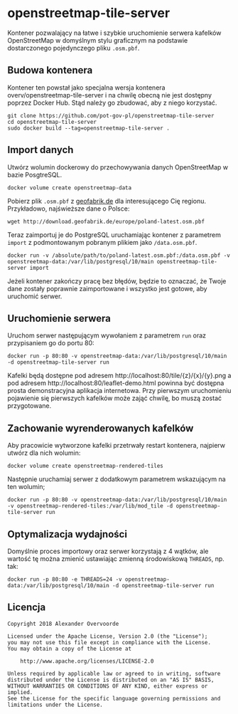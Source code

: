 # openstreetmap-tile-server

Kontener pozwalający na łatwe i szybkie uruchomienie serwera kafelków OpenStreetMap w domyślnym stylu graficznym na podstawie dostarczonego pojedynczego pliku `.osm.pbf`.

## Budowa kontenera

Kontener ten powstał jako specjalna wersja kontenera overv/openstreetmap-tile-server i na chwilę obecną nie jest dostępny poprzez Docker Hub. Stąd należy go zbudować, aby z niego korzystać.

    git clone https://github.com/pot-gov-pl/openstreetmap-tile-server
    cd openstreetmap-tile-server
    sudo docker build --tag=openstreetmap-tile-server .

## Import danych

Utwórz wolumin dockerowy do przechowywania danych OpenStreetMap w bazie PosgtreSQL.

    docker volume create openstreetmap-data

Pobierz plik `.osm.pbf` z [geofabrik.de](https://www.geofabrik.de/) dla interesującego Cię regionu. Przykładowo, najświeższe dane o Polsce:

    wget http://download.geofabrik.de/europe/poland-latest.osm.pbf

Teraz zaimportuj je do PostgreSQL uruchamiając kontener z parametrem `import` z podmontowanym pobranym plikiem jako `/data.osm.pbf`.

    docker run -v /absolute/path/to/poland-latest.osm.pbf:/data.osm.pbf -v openstreetmap-data:/var/lib/postgresql/10/main openstreetmap-tile-server import

Jeżeli kontener zakończy pracę bez błędów, będzie to oznaczać, że Twoje dane zostały poprawnie zaimportowane i wszystko jest gotowe, aby uruchomić serwer.

## Uruchomienie serwera

Uruchom serwer następującym wywołaniem z parametrem `run` oraz przypisaniem go do portu 80:

    docker run -p 80:80 -v openstreetmap-data:/var/lib/postgresql/10/main -d openstreetmap-tile-server run

Kafelki będą dostępne pod adresem http://localhost:80/tile/{z}/{x}/{y}.png a pod adresem http://localhost:80/leaflet-demo.html powinna być dostępna prosta demonstracyjna aplikacja internetowa. Przy pierwszym uruchomieniu pojawienie się pierwszych kafelków może zająć chwilę, bo muszą zostać przygotowane.


## Zachowanie wyrenderowanych kafelków

Aby pracowicie wytworzone kafelki przetrwały restart kontenera, najpierw utwórz dla nich wolumin:

    docker volume create openstreetmap-rendered-tiles

Następnie uruchamiaj serwer z dodatkowym parametrem wskazującym na ten wolumin;

    docker run -p 80:80 -v openstreetmap-data:/var/lib/postgresql/10/main -v openstreetmap-rendered-tiles:/var/lib/mod_tile -d openstreetmap-tile-server run

## Optymalizacja wydajności

Domyślnie proces importowy oraz serwer korzystają z 4 wątków, ale wartość tę można zmienić ustawiając zmienną środowiskową `THREADS`, np. tak:

    docker run -p 80:80 -e THREADS=24 -v openstreetmap-data:/var/lib/postgresql/10/main -d openstreetmap-tile-server run

## Licencja

```
Copyright 2018 Alexander Overvoorde

Licensed under the Apache License, Version 2.0 (the "License");
you may not use this file except in compliance with the License.
You may obtain a copy of the License at

    http://www.apache.org/licenses/LICENSE-2.0

Unless required by applicable law or agreed to in writing, software
distributed under the License is distributed on an "AS IS" BASIS,
WITHOUT WARRANTIES OR CONDITIONS OF ANY KIND, either express or implied.
See the License for the specific language governing permissions and
limitations under the License.
```

